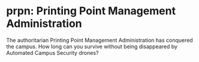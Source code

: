 # prpn: Printing Point Management Administration

The authoritarian Printing Point Management Administration has conquered the
campus. How long can you survive without being disappeared by Automated Campus
Security drones?
